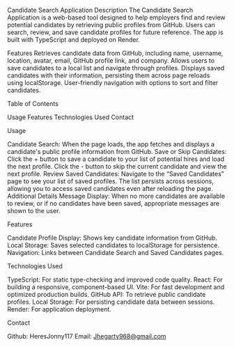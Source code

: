 Candidate Search Application
Description
The Candidate Search Application is a web-based tool designed to help employers find and review potential candidates by retrieving public profiles from GitHub. Users can search, review, and save candidate profiles for future reference. The app is built with TypeScript and deployed on Render.

Features
Retrieves candidate data from GitHub, including name, username, location, avatar, email, GitHub profile link, and company.
Allows users to save candidates to a local list and navigate through profiles.
Displays saved candidates with their information, persisting them across page reloads using localStorage.
User-friendly navigation with options to sort and filter candidates.

Table of Contents

Usage
Features
Technologies Used
Contact

Usage

Candidate Search: When the page loads, the app fetches and displays a candidate's public profile information from GitHub.
Save or Skip Candidates:
Click the + button to save a candidate to your list of potential hires and load the next profile.
Click the - button to skip the current candidate and view the next profile.
Review Saved Candidates: Navigate to the “Saved Candidates” page to see your list of saved profiles. The list persists across sessions, allowing you to access saved candidates even after reloading the page.
Additional Details
Message Display: When no more candidates are available to review, or if no candidates have been saved, appropriate messages are shown to the user.

Features

Candidate Profile Display: Shows key candidate information from GitHub.
Local Storage: Saves selected candidates to localStorage for persistence.
Navigation: Links between Candidate Search and Saved Candidates pages.

Technologies Used

TypeScript: For static type-checking and improved code quality.
React: For building a responsive, component-based UI.
Vite: For fast development and optimized production builds.
GitHub API: To retrieve public candidate profiles.
Local Storage: For persisting candidate data between sessions.
Render: For application deployment.

Contact

Github: HeresJonny117
Email: Jhegarty968@gmail.com
